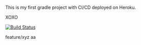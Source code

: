 This is my first gradle project with CI/CD deployed on Heroku.

XOXO

[![Build Status](https://app.travis-ci.com/BasakGuney/bil481.svg?branch=main)](https://app.travis-ci.com/BasakGuney/bil481)

feature/xyz
aa
